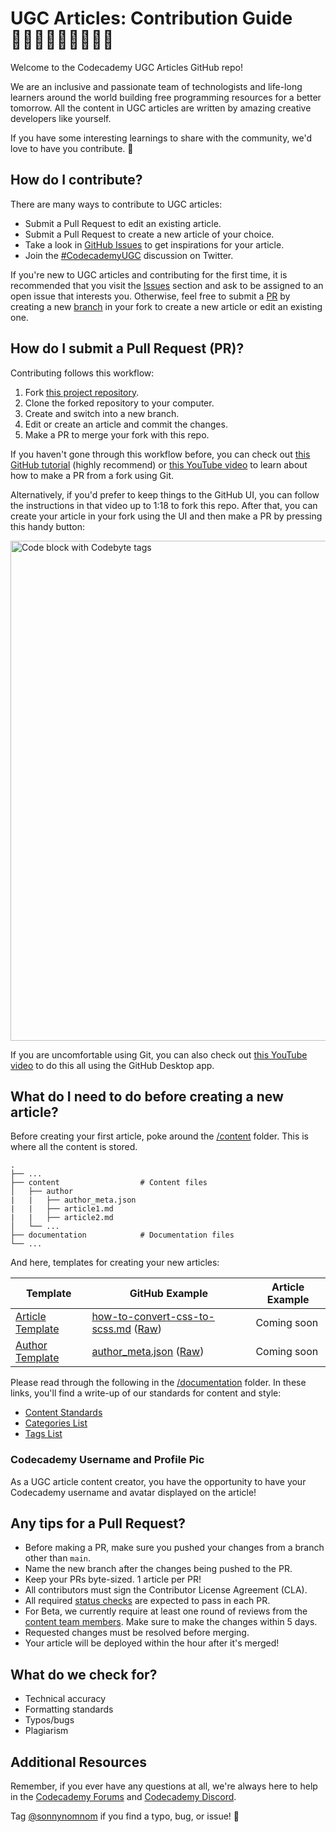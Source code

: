 # UGC Articles: Contribution Guide 👩🏻‍💻👨🏾‍💻👩🏼‍💻

Welcome to the Codecademy UGC Articles GitHub repo!

We are an inclusive and passionate team of technologists and life-long learners around the world building free programming resources for a better tomorrow. All the content in UGC articles are written by amazing creative developers like yourself.

If you have some interesting learnings to share with the community, we'd love to have you contribute. 💖

## How do I contribute?

There are many ways to contribute to UGC articles:

- Submit a Pull Request to edit an existing article.
- Submit a Pull Request to create a new article of your choice.
- Take a look in [GitHub Issues](https://github.com/Codecademy/docs/issues) to get inspirations for your article.
- Join the [#CodecademyUGC](https://twitter.com/search?q=%23CodecademyUGC&src=typed_query&f=live) discussion on Twitter.

If you're new to UGC articles and contributing for the first time, it is recommended that you visit the [Issues](https://github.com/Codecademy/docs/issues) section and ask to be assigned to an open issue that interests you. Otherwise, feel free to submit a [PR](https://www.codecademy.com/resources/docs/git/pull-requests) by creating a new [branch](https://www.codecademy.com/resources/docs/general/git/branch) in your fork to create a new article or edit an existing one.

## How do I submit a Pull Request (PR)?

Contributing follows this workflow:

1. Fork [this project repository](https://github.com/codecademy/docs).
2. Clone the forked repository to your computer.
3. Create and switch into a new branch.
4. Edit or create an article and commit the changes.
5. Make a PR to merge your fork with this repo.

If you haven't gone through this workflow before, you can check out [this GitHub tutorial](https://github.com/firstcontributions/first-contributions#readme) (highly recommend) or [this YouTube video](https://www.youtube.com/watch?v=rgbCcBNZcdQ) to learn about how to make a PR from a fork using Git.

Alternatively, if you'd prefer to keep things to the GitHub UI, you can follow the instructions in that video up to 1:18 to fork this repo. After that, you can create your article in your fork using the UI and then make a PR by pressing this handy button:<br>

<img src="https://github.com/Codecademy/docs/blob/main/media/pull-request-ui.png" alt="Code block with Codebyte tags" width="800"/>

If you are uncomfortable using Git, you can also check out [this YouTube video](https://youtu.be/RPagOAUx2SQ) to do this all using the GitHub Desktop app.

## What do I need to do before creating a new article?

Before creating your first article, poke around the [/content](https://github.com/Codecademy/ugc/tree/main/content) folder. This is where all the content is stored.

```
.
├── ...
├── content                  # Content files
│   ├── author
|   |   ├── author_meta.json 
|   |   ├── article1.md      
|   |   ├── article2.md
│   └── ...
├── documentation            # Documentation files
└── ...
```

And here, templates for creating your new articles:

| Template                                                                                                 | GitHub Example                                                                                                                                                                                                                      | Article Example                                                            |
| -------------------------------------------------------------------------------------------------------- | ----------------------------------------------------------------------------------------------------------------------------------------------------------------------------------------------------------------------------------- | ----------------------------------------------------------------------- |
| [Article Template](https://github.com/Codecademy/ugc/blob/main/documentation/authorA/mock-article-1.md)           | [how-to-convert-css-to-scss.md](https://github.com/Codecademy/ugc/blob/main/content/kyrathompson/how-to-convert-css-to-scss.md) ([Raw](https://raw.githubusercontent.com/Codecademy/ugc/main/content/kyrathompson/how-to-convert-css-to-scss.md))                              | Coming soon         |
| [Author Template](https://github.com/Codecademy/ugc/blob/main/documentation/authorA/author_meta.json) | [author_meta.json](https://github.com/Codecademy/ugc/blob/main/content/kyrathompson/author_meta.json) ([Raw](https://raw.githubusercontent.com/Codecademy/ugc/main/content/kyrathompson/author_meta.json)) | Coming soon |

Please read through the following in the [/documentation](https://github.com/Codecademy/docs/tree/main/documentation) folder. In these links, you'll find a write-up of our standards for content and style:

- [Content Standards](https://github.com/Codecademy/ugc/blob/main/documentation/content-standards.md)
- [Categories List](https://github.com/Codecademy/ugc/blob/main/documentation/categories.md)
- [Tags List](https://github.com/Codecademy/ugc/blob/main/documentation/tags.md)


### Codecademy Username and Profile Pic

As a UGC article content creator, you have the opportunity to have your Codecademy username and avatar displayed on the article!

## Any tips for a Pull Request?

- Before making a PR, make sure you pushed your changes from a branch other than `main`.
- Name the new branch after the changes being pushed to the PR.
- Keep your PRs byte-sized. 1 article per PR!
- All contributors must sign the Contributor License Agreement (CLA).
- All required [status checks](https://docs.github.com/en/github/collaborating-with-pull-requests/collaborating-on-repositories-with-code-quality-features/about-status-checks) are expected to pass in each PR.
- For Beta, we currently require at least one round of reviews from the [content team members](https://github.com/codecademy/docs#-content-team). Make sure to make the changes within 5 days.
- Requested changes must be resolved before merging.
- Your article will be deployed within the hour after it's merged!

## What do we check for?

- Technical accuracy
- Formatting standards
- Typos/bugs
- Plagiarism

## Additional Resources

Remember, if you ever have any questions at all, we're always here to help in the [Codecademy Forums](https://discuss.codecademy.com/) and [Codecademy Discord](https://discord.com/invite/codecademy).

Tag [@sonnynomnom](https://twitter.com/sonnynomnom) if you find a typo, bug, or issue! 🖖
